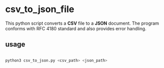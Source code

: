 # csv_to_json_file

This python script converts a **CSV** file to a **JSON** document. The program conforms with RFC 4180 standard and also provides error handling.

## usage

```bash 

python3 csv_to_json.py <csv_path> <json_path>
